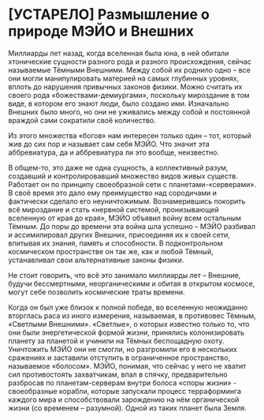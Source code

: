 # [УСТАРЕЛО] Размышление о природе МЭЙО и Внешних

Миллиарды лет назад, когда вселенная была юна, в ней обитали хтонические сущности разного рода и разного происхождения, сейчас называемые Тёмными Внешними. Между собой их роднило одно – все они могли манипулировать материей на самых глубинных уровнях, вплоть до нарушения привычных законов физики. Можно считать их своего рода «божествами-демиургами», поскольку мироздание в том виде, в котором его знают люди, было создано ими. Изначально Внешних было много, но они не уживались между собой и постоянной враждой сами сократили своё количество.

Из этого множества «богов» нам интересен только один – тот, который жив до сих пор и называет сам себя МЭЙО. Что значит эта аббревиатура, да и аббревиатура ли это вообще, неизвестно.

В общем-то, это даже не одна сущность, а коллективный разум, создавший и контролировавший множество видов живых существ. Работает он по принципу своеобразной сети с планетами-«серверами». В своё время это дало ему преимущество над сородичами и фактически сделало его неуничтожимым. Вознамерившись покорить всё мироздание и стать «нервной системой, пронизывающей вселенную от края до края», МЭЙО объявил войну всем остальным Тёмным. До поры до времени эта война шла успешно – МЭЙО разбивал и ассимилировал других Внешних, присоединяя их к своей сети, впитывая их знания, память и способности. В подконтрольном космическом пространстве он так же, как и любой Тёмный, устанавливал свои альтернативные законы физики.

Не стоит говорить, что всё это занимало миллиарды лет – Внешние, будучи бессмертными, неорганическими и обитая в открытом космосе, могут себе позволить космические траты времени.

Когда он был уже близок к полной победе, во вселенную неожиданно вторглась раса из иного измерения, называемая, в противовес Тёмным, «Светлыми Внешними». «Светлые», о которых известно только то, что они были энергетической формой жизни, принялись колонизировать планету за планетой и учинили на Тёмных беспощадную охоту. Уничтожить МЭЙО они не смогли, но разгромили его в нескольких сражениях и заставили отступить в ограниченное пространство, называемое «болосом». МЭЙО, понимая, что сейчас у него не хватит сил противостоять захватчикам, впал в спячку, предварительно разбросав по планетам-серверам внутри болоса «споры жизни» - своеобразные корабли, которые запускали процесс терраформинга каждого мира и способствовали зарождению на нём органической жизни (со временем – разумной). Одной из таких планет была Земля.
